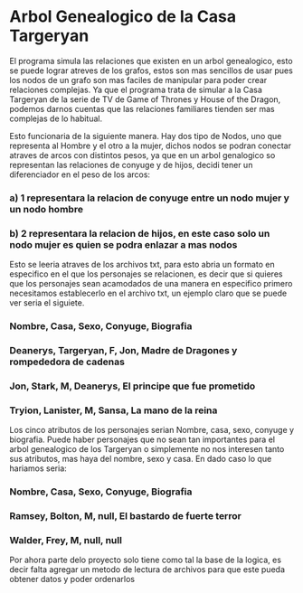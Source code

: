# Arbol Genealogico de la Casa Targeryan

El programa simula las relaciones que existen en un arbol genealogico, esto se puede lograr atreves de los grafos, estos son mas sencillos de usar pues los nodos de un grafo son mas faciles de manipular para poder crear relaciones complejas. Ya que el programa trata de simular a la Casa Targeryan de la serie de TV de Game of Thrones y House of the Dragon, podemos darnos cuentas que las relaciones familiares tienden ser mas complejas de lo habitual.

Esto funcionaria de la siguiente manera.
Hay dos tipo de Nodos, uno que representa al Hombre y el otro a la mujer, dichos nodos se podran conectar atraves de arcos con distintos pesos, ya que en un arbol genalogico so representan las relaciones de conyuge y de hijos, decidi tener un diferenciador en el peso de los arcos: 

### a) 1 representara la relacion de conyuge entre un nodo mujer y un nodo hombre
### b) 2 representara la relacion de hijos, en este caso solo un nodo mujer es quien se podra enlazar a mas nodos

Esto se leeria atraves de los archivos txt, para esto abria un formato en especifico en el que los personajes se relacionen, es decir que si quieres que los personajes sean acamodados de una manera en especifico primero necesitamos establecerlo en el archivo txt, un ejemplo claro que se puede ver seria  el siguiete. 

### Nombre, Casa, Sexo, Conyuge, Biografia
### Deanerys, Targeryan, F, Jon, Madre de Dragones y rompededora de cadenas
### Jon, Stark, M, Deanerys, El principe que fue prometido
### Tryion, Lanister, M, Sansa, La mano de la reina

Los cinco atributos de los personajes serian Nombre, casa, sexo, conyuge y biografia. Puede haber personajes que no sean tan importantes para el arbol genealogico de los Targeryan o simplemente no nos interesen tanto sus atributos, mas haya del nombre, sexo y casa. En dado caso lo que hariamos seria:

### Nombre, Casa, Sexo, Conyuge, Biografia
### Ramsey, Bolton, M, null, El bastardo de fuerte terror
### Walder, Frey, M, null, null

Por ahora parte delo proyecto solo tiene como tal la base de la logica, es decir falta agregar un metodo de lectura de archivos para que este pueda obtener datos y poder ordenarlos

